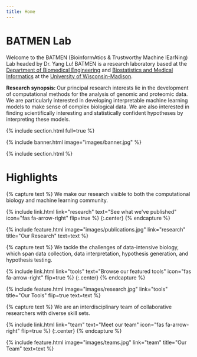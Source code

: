 ```yaml
---
title: Home
---
```


# BATMEN Lab

Welcome to the BATMEN (BioinformAtics & Trustworthy Machine lEarNing) Lab headed by Dr. Yang Lu! BATMEN is a research laboratory based at the [Department of Biomedical Engineering](https://engineering.wisc.edu/departments/biomedical-engineering) and [Biostatistics and Medical Informatics](https://biostat.wiscweb.wisc.edu/) at the [University of Wisconsin-Madison](https://www.wisc.edu).
<br>

<b>Research synopsis: </b>
Our principal research interests lie in the development of computational methods for the analysis of genomic and proteomic data. We are particularly interested in developing interpretable machine learning models to make sense of complex biological data. We are also interested in finding scientifically interesting and statistically confident hypotheses by interpreting these models.


{% include section.html full=true %}

{% include banner.html image="images/banner.jpg" %}

{% include section.html %}

# Highlights

{% capture text %}
We make our research visible to both the computational biology and machine learning community.

{%
  include link.html
  link="research"
  text="See what we've published"
  icon="fas fa-arrow-right"
  flip=true
%}
{:.center}
{% endcapture %}

{%
  include feature.html
  image="images/publications.jpg"
  link="research"
  title="Our Research"
  text=text
%}

{% capture text %}
We tackle the challenges of data-intensive biology, which span data collection, data interpretation, hypothesis generation, and hypothesis testing.

{%
  include link.html
  link="tools"
  text="Browse our featured tools"
  icon="fas fa-arrow-right"
  flip=true
%}
{:.center}
{% endcapture %}

{%
  include feature.html
  image="images/research.jpg"
  link="tools"
  title="Our Tools"
  flip=true
  text=text
%}

{% capture text %}
We are an interdisciplinary team of collaborative researchers with diverse skill sets.  

{%
  include link.html
  link="team"
  text="Meet our team"
  icon="fas fa-arrow-right"
  flip=true
%}
{:.center}
{% endcapture %}

{%
  include feature.html
  image="images/teams.jpg"
  link="team"
  title="Our Team"
  text=text
%}
